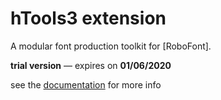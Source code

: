 hTools3 extension
=================

A modular font production toolkit for [RoboFont].

**trial version** — expires on **01/06/2020**

see the [documentation](https://hipertipo.gitlab.io/htools3_core_extension/) for more info

